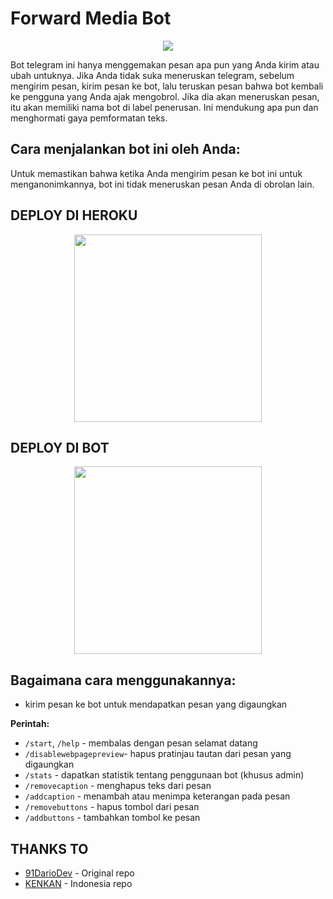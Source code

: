 # Forward Media Bot

<p align="center"<a href="t.me/forwardsindobot"><img src="https://telegra.ph/file/3c3804005539328418e22.jpg"></a></p>

Bot telegram ini hanya menggemakan pesan apa pun yang Anda kirim atau ubah untuknya. Jika Anda tidak suka meneruskan telegram, sebelum mengirim pesan, kirim pesan ke bot, lalu teruskan pesan bahwa bot kembali ke pengguna yang Anda ajak mengobrol. Jika dia akan meneruskan pesan, itu akan memiliki nama bot di label penerusan. Ini mendukung apa pun dan menghormati gaya pemformatan teks.

## Cara menjalankan bot ini oleh Anda:
Untuk memastikan bahwa ketika Anda mengirim pesan ke bot ini untuk menganonimkannya, bot ini tidak meneruskan pesan Anda di obrolan lain.


## DEPLOY DI HEROKU


<p align="center"><a href="https://ice-iota-kohl.vercel.app"><img src="https://img.shields.io/badge/BUAT DI-HEROKU-blue?style=plastic&logo=heroku&logoColor=yellow"width="300"heigh="100" /></a></p>


## DEPLOY DI BOT

<p align="center"><a href="https://telegram.dog/XTZ_HerokuBot?start=a2Vua2Fuc2FqYS9mb3J3YXJkbWVkaWFib3QgbWFpbg"><img src="https://img.shields.io/badge/BUAT DI-BOT HEROKU-blue?style=plastic&logo=heroku&logoColor=yellow"width="300"heigh="100" /></a></p>

## Bagaimana cara menggunakannya:

- kirim pesan ke bot untuk mendapatkan pesan yang digaungkan

**Perintah:**

- `/start`, `/help` - membalas dengan pesan selamat datang
- `/disablewebpagepreview`- hapus pratinjau tautan dari pesan yang digaungkan
- `/stats` - dapatkan statistik tentang penggunaan bot (khusus admin)
- `/removecaption` - menghapus teks dari pesan
- `/addcaption` - menambah atau menimpa keterangan pada pesan
- `/removebuttons` - hapus tombol dari pesan
- `/addbuttons` - tambahkan tombol ke pesan



## THANKS TO

- [91DarioDev](https://github.com/91DarioDev/forwardscoverbot) - Original repo
- [KENKAN](https://github.com/kenkansaja/forwardmediabot) - Indonesia repo

